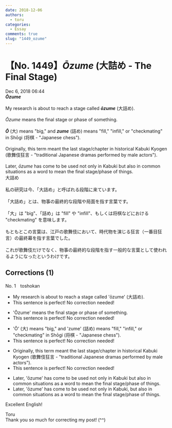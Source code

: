 ```yaml
---
date: 2018-12-06
authors:
  - toru
categories:
  - Essay
comments: true
slug: "1449_ozume"
---
```


# 【No. 1449】<strong><em>Ōzume</strong></em> (大詰め - The Final Stage)
<div class="date">Dec 6, 2018 06:44</div>
<div id="post"><div id="body_show_ori">
<strong><em>Ōzume</strong></em><br/><br/>My research is about to reach a stage called <strong><em>ōzume</em></strong> (大詰め).<br/><br/><em>Ōzume</em> means the final stage or phase of something.<br/><br/><strong><em>Ō</em></strong> (大) means "big," and <strong><em>zume</em></strong> (詰め) means "fill," "infill," or "checkmating" in Shōgi (将棋 - "Japanese chess").<br/><br/>Originally, this term meant the last stage/chapter in historical Kabuki Kyogen (歌舞伎狂言 - "traditional Japanese dramas performed by male actors").<br/><br/>Later, <em>ōzume</em> has come to be used not only in Kabuki but also in common situations as a word to mean the final stage/phase of things.
</div></div>

<!-- more -->

<div id="post_ja"><div id="body_show_mo">
大詰め<br/><br/>私の研究は今、「大詰め」と呼ばれる段階に来ています。<br/><br/>「大詰め」とは、物事の最終的な段階や局面を指す言葉です。<br/><br/>「大」は "big"、「詰め」は "fill" や "infill"、もしくは将棋などにおける "checkmating" を意味します。<br/><br/>もともとこの言葉は、江戸の歌舞伎において、時代物を演じる狂言（一番目狂言）の最終幕を指す言葉でした。<br/><br/>これが歌舞伎だけでなく、物事の最終的な段階を指す一般的な言葉として使われるようになったというわけです。
</div></div>

## Corrections (1)
<div id="block"><div class="first_name"> No. 1　<span class="just_name">toshokan</span></div><div id="block2">
<ul class="correction_field">
<li class="incorrect">My research is about to reach a stage called 'ōzume' (大詰め).</li>
<li class="corrected perfect">This sentence is perfect! No correction needed!</li>
</ul>
<ul class="correction_field">
<li class="incorrect">'Ōzume' means the final stage or phase of something.</li>
<li class="corrected perfect">This sentence is perfect! No correction needed!</li>
</ul>
<ul class="correction_field">
<li class="incorrect">'Ō' (大) means "big," and 'zume' (詰め) means "fill," "infill," or "checkmating" in Shōgi (将棋 - "Japanese chess").</li>
<li class="corrected perfect">This sentence is perfect! No correction needed!</li>
</ul>
<ul class="correction_field">
<li class="incorrect">Originally, this term meant the last stage/chapter in historical Kabuki Kyogen (歌舞伎狂言 - "traditional Japanese dramas performed by male actors").</li>
<li class="corrected perfect">This sentence is perfect! No correction needed!</li>
</ul>
<ul class="correction_field">
<li class="incorrect">Later, 'ōzume' has come to be used not only in Kabuki but also in common situations as a word to mean the final stage/phase of things.</li>
<li class="corrected correct">
Later, 'ōzume' has come to be used not only in Kabuki, but also in common situations as a word to mean the final stage/phase of things.
</li>
</ul>
<p class="comment_small">
 Excellent English!
</p>

</div><div class="name"><span class="just_name">Toru</span><br>
Thank you so much for correcting my post! (^^)
</div>
</div>
